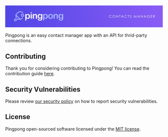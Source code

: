 [![Inertia.js](https://raw.githubusercontent.com/Thavarshan/pingpong/main/.github/banner.jpg)](https://github.com/Thavarshan/pingpong)

Pingpong is an easy contact manager app with an API for thrid-party connections.


## Contributing

Thank you for considering contributing to Pingpong! You can read the contribution guide [here](.github/CONTRIBUTING.md).

## Security Vulnerabilities

Please review [our security policy](https://github.com/Thavarshan/pingpong/security/policy) on how to report security vulnerabilities.

## License

Pingpong open-sourced software licensed under the [MIT license](LICENSE).

